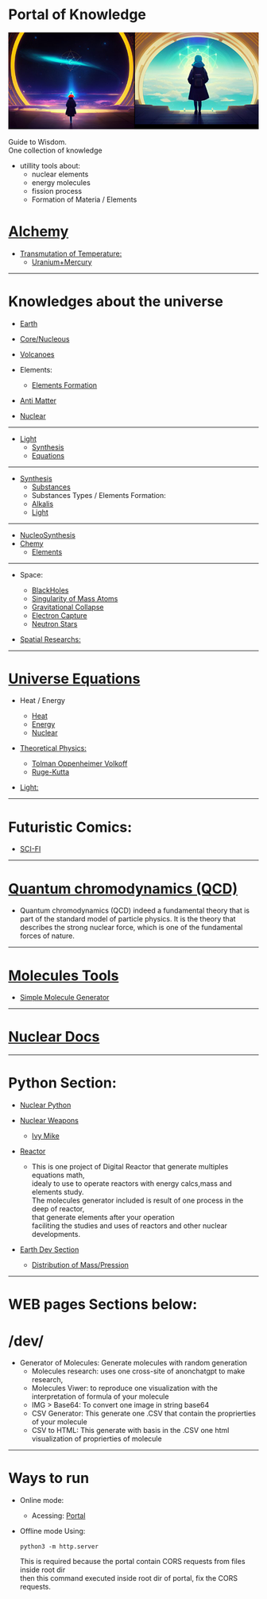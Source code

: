 # Portal of Knowledge   
 ![Portal](./portal.png)  
  
Guide to Wisdom.  
One collection of knowledge   
 - utillity tools about:  
      - nuclear elements  
      - energy molecules  
      - fission process  
      - Formation of Materia / Elements  
# [Alchemy](./assets/docs/universe/Alchemy/readme.md)  
 - [Transmutation of Temperature:](/assets/docs/universe/Alchemy/transmutation/temperature.md)  
   - [Uranium+Mercury](/assets/docs/universe/Alchemy/fusion/1/uranium-mercury.md)  

-------------

# Knowledges about the universe  
- [Earth](./assets/docs/earth/readme.md)  
 - [Core/Nucleous](./assets/docs/earth/core/readme.md)   
 - [Volcanoes](./assets/docs/earth/earth/volcanoes/readme.md)  
- Elements:
  - [Elements Formation](./assets/docs/earth/elements/formation/readme.md)  

- [Anti Matter](./assets/docs/antimatter/readme.md)  
- [Nuclear](./assets/docs/nuclear/readme.md)  
--------------
- [Light](./assets/docs/universe/light/readme.md)  
   - [Synthesis](./assets/docs/universe/light/synthesis/readme.md)  
   - [Equations](./assets/docs/universe/light/equations/readme.md)  
--------------
- [Synthesis](./assets/docs/synthesis/readme.md)  
  - [Substances](./assets/docs/synthesis/substances/readme.md)  
  - Substances Types / Elements Formation:
   - [Alkalis](./assets/docs/synthesis/substances/types/Alkalis/readme.md)  
   - [Light](./assets/docs/universe/light/synthesis/readme.md)   
--------------
- [NucleoSynthesis](./assets/docs/nucleosynthesis/readme.md)  
- [Chemy](./assets/docs/universe/chemy/README.md)   
   - [Elements](./assets/docs/universe/chemy/Elements/readme.md)  
--------------
- Space:
  - [BlackHoles](./assets/docs/universe/space/blackholes/readme.md)  
  - [Singularity of Mass Atoms](./assets/docs/universe/space/blackholes/singularity_mass-atoms.md)  
  - [Gravitational Collapse](./assets/docs/universe/space/knowledges/Gravitational_Collapse.md)  
  - [Electron Capture](./assets/docs/universe/space/knowledges/electron_capture.md)    
  - [Neutron Stars](./assets/docs/universe/space/neutron-stars/readme.md)  
   
- [Spatial Researchs:](./assets/docs/universe/spatial/readme.md)
--------------
# [Universe Equations](./assets/docs/universe/equations/README.md)   
- Heat / Energy   
  - [Heat](./assets/docs/universe/equations/Heat-Energy/Heat/readme.md)   
  - [Energy](./assets/docs/universe/equations/Heat-Energy/Energy/readme.md)   
  - [Nuclear](./assets/docs/universe/equations/Heat-Energy/Nuclear/readme.md)   
- [Theoretical Physics:](./assets/docs/universe/equations/Theoretical-Physics/readme.md)  
  - [Tolman Oppenheimer Volkoff](./assets/docs/universe/equations/Theoretical-Physics/Tolman-Oppenheimer-Volkoff.md)   
  - [Ruge-Kutta](./assets/docs/universe/equations/Theoretical-Physics/Runge-Kutta.md)   
       
- [Light:](./assets/docs/universe/light/equations/readme.md)   
--------------
# Futuristic Comics:  
- [SCI-FI](./assets/docs/earth/sci-fi/readme.md)    
--------------
# [Quantum chromodynamics (QCD)](./assets/addons/python/QCD)  
  - Quantum chromodynamics (QCD)
     indeed a fundamental theory that is part of the standard model of 
      particle physics. It is the theory that describes the strong nuclear 
      force, which is one of the fundamental forces of nature.
--------------
# [Molecules Tools](./assets/addons/python/molecules)  
  - [Simple Molecule Generator](./assets/addons/python/molGenerator)  
--------------
# [Nuclear Docs](./assets/docs/nuclear/)  

---------------

# Python Section:

- [Nuclear Python](./assets/addons/python/Nuclear/)  
- [Nuclear Weapons](./assets/addons/python/Nuclear/Weapons/)  
  - [Ivy Mike](./assets/addons/python/Nuclear/weapons/ivyMike)   
  
- [Reactor](./assets/addons/python/Reactor)  
  - This is one project of Digital Reactor that generate multiples equations math,  
     idealy to use to operate reactors with energy calcs,mass and elements study.  
      The molecules generator included is result of one process in the deep of reactor,  
       that generate elements after your operation  
        faciliting the studies and uses of reactors and other nuclear developments.  
- [Earth Dev Section](/assets/addons/python/dev/earth/readme.md)   
   -  [Distribution of Mass/Pression](/assets/addons/python/dev/earth/1.py)  


--------------  

 # WEB pages Sections below:   
 
# /dev/  
  - Generator of Molecules: Generate molecules with random generation   
     - Molecules research: uses one cross-site of anonchatgpt to make research,   
     - Molecules Viwer: to reproduce one visualization with the interpretation of formula of your molecule  
      - IMG > Base64: To convert one image in string base64  
      - CSV Generator: This generate one .CSV that contain the proprierties of your molecule  
      - CSV to HTML: This generate with basis in the .CSV one html visualization of proprierties of molecule  
--------------
# Ways to run  
  - Online mode:
    - Acessing: [Portal](https://emeraldtable.github.io/portal/)  
  - Offline mode Using:  
  
        python3 -m http.server  
  
     This is required because the portal contain CORS requests from files inside root dir  
      then this command executed inside root dir of portal, fix the CORS requests.  
